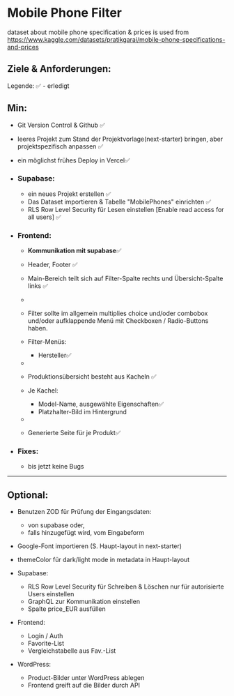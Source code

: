 # Mobile Phone Filter

dataset about mobile phone specification & prices is used from https://www.kaggle.com/datasets/pratikgarai/mobile-phone-specifications-and-prices

## Ziele & Anforderungen:

Legende: ✅ - erledigt

## Min:

- Git Version Control & Github ✅
- leeres Projekt zum Stand der Projektvorlage(next-starter) bringen, aber projektspezifisch anpassen ✅
- ein möglichst frühes Deploy in Vercel✅

- ### Supabase:

  - ein neues Projekt erstellen ✅
  - Das Dataset importieren & Tabelle "MobilePhones" einrichten ✅
  - RLS Row Level Security für Lesen einstellen [Enable read access for all users] ✅

- ### Frontend:

  - **Kommunikation mit supabase**✅

  - Header, Footer ✅
  - Main-Bereich teilt sich auf Filter-Spalte rechts und Übersicht-Spalte links ✅
  -
  - Filter sollte im allgemein multiplies choice und/oder combobox und/oder aufklappende Menü mit Checkboxen / Radio-Buttons haben.
  - Filter-Menüs:
    - Hersteller✅
  -
  - Produktionsübersicht besteht aus Kacheln ✅
  - Je Kachel:
    - Model-Name, ausgewählte Eigenschaften✅
    - Platzhalter-Bild im Hintergrund
  -
  - Generierte Seite für je Produkt✅

- ### **Fixes**:
  - bis jetzt keine Bugs

---

## Optional:

- Benutzen ZOD für Prüfung der Eingangsdaten:

  - von supabase oder,
  - falls hinzugefügt wird, vom Eingabeform

- Google-Font importieren (S. Haupt-layout in next-starter)
- themeColor für dark/light mode in metadata in Haupt-layout

- Supabase:

  - RLS Row Level Security für Schreiben & Löschen nur für autorisierte Users einstellen
  - GraphQL zur Kommunikation einstellen
  - Spalte price_EUR ausfüllen

- Frontend:

  - Login / Auth
  - Favorite-List
  - Vergleichstabelle aus Fav.-List

- WordPress:
  - Product-Bilder unter WordPress ablegen
  - Frontend greift auf die Bilder durch API
